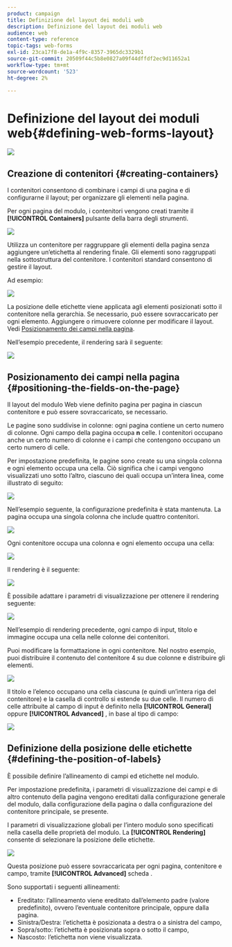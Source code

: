 ```yaml
---
product: campaign
title: Definizione del layout dei moduli web
description: Definizione del layout dei moduli web
audience: web
content-type: reference
topic-tags: web-forms
exl-id: 23ca17f8-de1a-4f9c-8357-3965dc3329b1
source-git-commit: 20509f44c5b8e0827a09f44dffdf2ec9d11652a1
workflow-type: tm+mt
source-wordcount: '523'
ht-degree: 2%

---
```


# Definizione del layout dei moduli web{#defining-web-forms-layout}

![](../../assets/common.svg)

## Creazione di contenitori {#creating-containers}

I contenitori consentono di combinare i campi di una pagina e di configurarne il layout; per organizzare gli elementi nella pagina.

Per ogni pagina del modulo, i contenitori vengono creati tramite il **[!UICONTROL Containers]** pulsante della barra degli strumenti.

![](assets/s_ncs_admin_survey_containers_add.png)

Utilizza un contenitore per raggruppare gli elementi della pagina senza aggiungere un’etichetta al rendering finale. Gli elementi sono raggruppati nella sottostruttura del contenitore. I contenitori standard consentono di gestire il layout.

Ad esempio:

![](assets/s_ncs_admin_survey_containers_std_arbo.png)

La posizione delle etichette viene applicata agli elementi posizionati sotto il contenitore nella gerarchia. Se necessario, può essere sovraccaricato per ogni elemento. Aggiungere o rimuovere colonne per modificare il layout. Vedi [Posizionamento dei campi nella pagina](#positioning-the-fields-on-the-page).

Nell’esempio precedente, il rendering sarà il seguente:

![](assets/s_ncs_admin_survey_containers_std_ex.png)

## Posizionamento dei campi nella pagina {#positioning-the-fields-on-the-page}

Il layout del modulo Web viene definito pagina per pagina in ciascun contenitore e può essere sovraccaricato, se necessario.

Le pagine sono suddivise in colonne: ogni pagina contiene un certo numero di colonne. Ogni campo della pagina occupa **n** celle. I contenitori occupano anche un certo numero di colonne e i campi che contengono occupano un certo numero di celle.

Per impostazione predefinita, le pagine sono create su una singola colonna e ogni elemento occupa una cella. Ciò significa che i campi vengono visualizzati uno sotto l’altro, ciascuno dei quali occupa un’intera linea, come illustrato di seguito:

![](assets/s_ncs_admin_survey_container_ex.png)

Nell’esempio seguente, la configurazione predefinita è stata mantenuta. La pagina occupa una singola colonna che include quattro contenitori.

![](assets/s_ncs_admin_survey_container_ex0.png)

Ogni contenitore occupa una colonna e ogni elemento occupa una cella:

![](assets/s_ncs_admin_survey_container_ex0a.png)

Il rendering è il seguente:

![](assets/s_ncs_admin_survey_container_ex0_rend.png)

È possibile adattare i parametri di visualizzazione per ottenere il rendering seguente:

![](assets/s_ncs_admin_survey_container_ex1_rend.png)

Nell’esempio di rendering precedente, ogni campo di input, titolo e immagine occupa una cella nelle colonne dei contenitori.

Puoi modificare la formattazione in ogni contenitore. Nel nostro esempio, puoi distribuire il contenuto del contenitore 4 su due colonne e distribuire gli elementi.

![](assets/s_ncs_admin_survey_container_ex2_rend.png)

Il titolo e l’elenco occupano una cella ciascuna (e quindi un’intera riga del contenitore) e la casella di controllo si estende su due celle. Il numero di celle attribuite al campo di input è definito nella **[!UICONTROL General]** oppure **[!UICONTROL Advanced]** , in base al tipo di campo:

![](assets/s_ncs_admin_survey_container_ex2.png)

## Definizione della posizione delle etichette {#defining-the-position-of-labels}

È possibile definire l’allineamento di campi ed etichette nel modulo.

Per impostazione predefinita, i parametri di visualizzazione dei campi e di altro contenuto della pagina vengono ereditati dalla configurazione generale del modulo, dalla configurazione della pagina o dalla configurazione del contenitore principale, se presente.

I parametri di visualizzazione globali per l’intero modulo sono specificati nella casella delle proprietà del modulo. La **[!UICONTROL Rendering]** consente di selezionare la posizione delle etichette.

![](assets/s_ncs_admin_survey_label_position.png)

Questa posizione può essere sovraccaricata per ogni pagina, contenitore e campo, tramite **[!UICONTROL Advanced]** scheda .

Sono supportati i seguenti allineamenti:

* Ereditato: l’allineamento viene ereditato dall’elemento padre (valore predefinito), ovvero l’eventuale contenitore principale, oppure dalla pagina.
* Sinistra/Destra: l’etichetta è posizionata a destra o a sinistra del campo,
* Sopra/sotto: l’etichetta è posizionata sopra o sotto il campo,
* Nascosto: l’etichetta non viene visualizzata.
